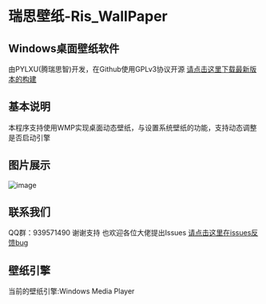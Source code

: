 # 瑞思壁纸-Ris_WallPaper
## Windows桌面壁纸软件
由PYLXU(腾瑞思智)开发，在Github使用GPLv3协议开源
[请点击这里下载最新版本的构建](https://github.com/PYLXU/Ris_WallPaper/releases)

## 基本说明
本程序支持使用WMP实现桌面动态壁纸，与设置系统壁纸的功能，支持动态调整是否启动引擎

## 图片展示

![image](https://github.com/PYLXU/Ris_WallPaper/assets/104706823/71b81217-00f7-438b-a157-0c779b1d11cc)

## 联系我们
QQ群：939571490
谢谢支持 也欢迎各位大佬提出Issues
[请点击这里在issues反馈bug](https://github.com/PYLXU/Ris_WallPaper/issues)

## 壁纸引擎
当前的壁纸引擎:Windows Media Player

